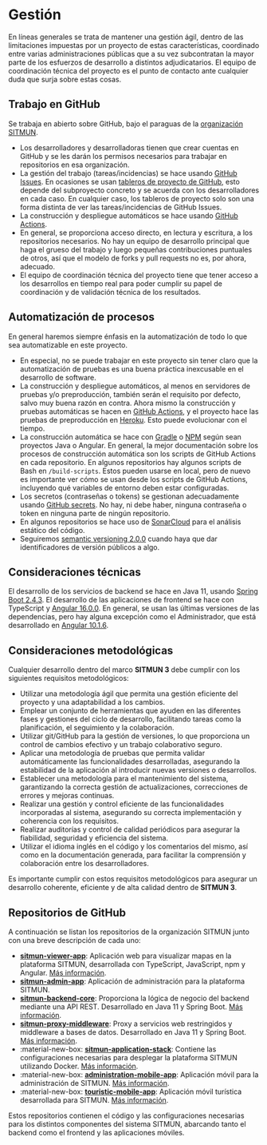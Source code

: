 # Gestión

En líneas generales se trata de mantener una gestión ágil, dentro de las limitaciones impuestas por un proyecto de estas características, coordinado entre varias administraciones públicas que a su vez subcontratan la mayor parte de los esfuerzos de desarrollo a distintos adjudicatarios. El equipo de coordinación técnica del proyecto es el punto de contacto ante cualquier duda que surja sobre estas cosas.

## Trabajo en GitHub

Se trabaja en abierto sobre GitHub, bajo el paraguas de la [organización SITMUN](https://github.com/sitmun).

- Los desarrolladores y desarrolladoras tienen que crear cuentas en GitHub y se les darán los permisos necesarios para trabajar en repositorios en esa organización.
- La gestión del trabajo (tareas/incidencias) se hace usando [GitHub Issues](https://docs.github.com/es/issues). En ocasiones se usan [tableros de proyecto de GitHub](https://docs.github.com/es/issues/trying-out-the-new-projects-experience/about-projects), esto depende del subproyecto concreto y se acuerda con los desarrolladores en cada caso. En cualquier caso, los tableros de proyecto solo son una forma distinta de ver las tareas/incidencias de GitHub Issues.
- La construcción y despliegue automáticos se hace usando [GitHub Actions](https://docs.github.com/es/actions).
- En general, se proporciona acceso directo, en lectura y escritura, a los repositorios necesarios. No hay un equipo de desarrollo principal que haga el grueso del trabajo y luego pequeñas contribuciones puntuales de otros, así que el modelo de forks y pull requests no es, por ahora, adecuado.
- El equipo de coordinación técnica del proyecto tiene que tener acceso a los desarrollos en tiempo real para poder cumplir su papel de coordinación y de validación técnica de los resultados.

## Automatización de procesos

En general haremos siempre énfasis en la automatización de todo lo que sea automatizable en este proyecto.

- En especial, no se puede trabajar en este proyecto sin tener claro que la automatización de pruebas es una buena práctica inexcusable en el desarrollo de software.
- La construcción y despliegue automáticos, al menos en servidores de pruebas y/o preproducción, también serán el requisito por defecto, salvo muy buena razón en contra. Ahora mismo la construcción y pruebas automáticas se hacen en [GitHub Actions](https://docs.github.com/en/actions), y el proyecto hace las pruebas de preproducción en [Heroku](https://www.heroku.com). Esto puede evolucionar con el tiempo.
- La construcción automática se hace con [Gradle](https://gradle.org) o [NPM](https://www.npmjs.com) según sean proyectos Java o Angular. En general, la mejor documentación sobre los procesos de construcción automática son los scripts de GitHub Actions en cada repositorio. En algunos repositorios hay algunos scripts de Bash en `/build-scripts`. Estos pueden usarse en local, pero de nuevo es importante ver cómo se usan desde los scripts de GitHub Actions, incluyendo qué variables de entorno deben estar configuradas.
- Los secretos (contraseñas o tokens) se gestionan adecuadamente usando [GitHub secrets](https://docs.github.com/es/actions/security-guides/encrypted-secrets). No hay, ni debe haber, ninguna contraseña o token en ninguna parte de ningún repositorio.
- En algunos repositorios se hace uso de [SonarCloud](https://sonarcloud.io) para el análisis estático del código.
- Seguiremos [semantic versioning 2.0.0](https://semver.org) cuando haya que dar identificadores de versión públicos a algo.

## Consideraciones técnicas

El desarrollo de los servicios de backend se hace en Java 11, usando [Spring Boot 2.4.3](https://spring.io/projects/spring-boot).
El desarrollo de las aplicaciones de frontend se hace con TypeScript y [Angular 16.0.0](https://angular.io).
En general, se usan las últimas versiones de las dependencias, pero hay alguna excepción como el Administrador, que está desarrollado en [Angular 10.1.6](https://angular.io).

## Consideraciones metodológicas

Cualquier desarrollo dentro del marco **SITMUN 3** debe cumplir con los siguientes requisitos metodológicos:

- Utilizar una metodología ágil que permita una gestión eficiente del proyecto y una adaptabilidad a los cambios.
- Emplear un conjunto de herramientas que ayuden en las diferentes fases y gestiones del ciclo de desarrollo, facilitando tareas como la planificación, el seguimiento y la colaboración.
- Utilizar git/GitHub para la gestión de versiones, lo que proporciona un control de cambios efectivo y un trabajo colaborativo seguro.
- Aplicar una metodología de pruebas que permita validar automáticamente las funcionalidades desarrolladas, asegurando la estabilidad de la aplicación al introducir nuevas versiones o desarrollos.
- Establecer una metodología para el mantenimiento del sistema, garantizando la correcta gestión de actualizaciones, correcciones de errores y mejoras continuas.
- Realizar una gestión y control eficiente de las funcionalidades incorporadas al sistema, asegurando su correcta implementación y coherencia con los requisitos.
- Realizar auditorías y control de calidad periódicos para asegurar la fiabilidad, seguridad y eficiencia del sistema.
- Utilizar el idioma inglés en el código y los comentarios del mismo, así como en la documentación generada, para facilitar la comprensión y colaboración entre los desarrolladores.

Es importante cumplir con estos requisitos metodológicos para asegurar un desarrollo coherente, eficiente y de alta calidad dentro de **SITMUN 3**.

## Repositorios de GitHub

A continuación se listan los repositorios de la organización SITMUN junto con una breve descripción de cada uno:

- **[sitmun-viewer-app](https://github.com/sitmun/sitmun-viewer-app)**: Aplicación web para visualizar mapas en la plataforma SITMUN, desarrollada con TypeScript, JavaScript, npm y Angular. [Más información](https://github.com/sitmun/sitmun-viewer-app).
- **[sitmun-admin-app](https://github.com/sitmun/sitmun-admin-app)**: Aplicación de administración para la plataforma SITMUN.
- **[sitmun-backend-core](https://github.com/sitmun/sitmun-backend-core)**: Proporciona la lógica de negocio del backend mediante una API REST. Desarrollado en Java 11 y Spring Boot. [Más información](https://github.com/sitmun/sitmun-backend-core).
- **[sitmun-proxy-middleware](https://github.com/sitmun/sitmun-proxy-middleware)**: Proxy a servicios web restringidos y middleware a bases de datos. Desarrollado en Java 11 y Spring Boot. [Más información](https://github.com/sitmun/sitmun-proxy-middleware).
- :material-new-box: **[sitmun-application-stack](https://github.com/sitmun/sitmun-application-stack)**: Contiene las configuraciones necesarias para desplegar la plataforma SITMUN utilizando Docker. [Más información](https://github.com/sitmun/sitmun-application-stack).
- :material-new-box: **[administration-mobile-app](https://github.com/sitmun/administration-mobile-app)**: Aplicación móvil para la administración de SITMUN. [Más información](https://github.com/sitmun/administration-mobile-app).
- :material-new-box: **[touristic-mobile-app](https://github.com/sitmun/touristic-mobile-app)**: Aplicación móvil turística desarrollada para SITMUN. [Más información](https://github.com/sitmun/touristic-mobile-app).

Estos repositorios contienen el código y las configuraciones necesarias para los distintos componentes del sistema SITMUN, abarcando tanto el backend como el frontend y las aplicaciones móviles.
